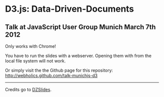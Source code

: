 D3.js: Data-Driven-Documents
=====
Talk at JavaScript User Group Munich March 7th 2012
-----

Only works with Chrome!

You have to run the slides with a webserver.
Opening them with from the local file system will not work.

Or simply visit the the Github page for this repository:
http://webholics.github.com/talk-munichjs-d3

***

Credits go to [DZSlides](http://paulrouget.com/dzslides/).
